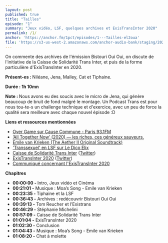 ```yaml
---
layout: post
published: true
title: "Tailles"
episode: "1"
summary: "Jeux vidéo, LSF, quelques archives et ExisTransInter 2020"
permalink: /1/
anchor: 'https://anchor.fm/1pct/episodes/1---Tailles-el2oua'
file: 'https://s3-us-west-2.amazonaws.com/anchor-audio-bank/staging/2020-9-14/118379723-44100-2-b4caa294be186.m4a'
---
```

<p>On commente des archives de l'émission Bistouri Oui Oui, on discute de l'initiative de la Caisse de Solidarité Trans Inter, et puis de la forme particulière d'ExisTransInter en 2020.</p>

<!--more-->

<p><strong>Présent-es : </strong>Niléane, Jena, Malley, Cat et Tiphaine.</p>
<p><strong>Durée : 1h 10mn</strong></p>
<p><strong>Note : </strong>Nous avons eu des soucis avec le micro de Jena, qui génère beaucoup de bruit de fond malgré le montage. Un Podcast Trans est pour nous tou-te-s un challenge technique et d'exercice, avec un peu de force la qualité sera meilleure avec chaque nouvel épisode :D</p>

<p><strong>Liens et ressources mentionnées</strong></p>
<ul>
  <li><a href="https://cause-commune.fm/shows/over-game/">Over Game sur Cause Commune - Paris 93.1FM</a></li>
  <li><a href="http://lacolonieduweb.fr/2020/09/07/cinema-all-together-now-2020-les-riches-ces-genereux-sauveurs/">‘All Together Now’ (2020) — les riches, ces généreux sauveurs.</a></li>
  <li><a href="https://music.emilevankrieken.com/album/the-aether-ii-original-soundtrack">Emile van Krieken (The Aether II Original Soundtrack)</a></li>
  <li><a href="https://dico.elix-lsf.fr/dictionnaire/transsexuel/adj.-222855">'Transsexuel' en LSF sur Le Dico Elix</a></li>
  <li><a href="https://csti-lyon.fr/">Caisse de Solidarité Trans Inter</a> (<a href="https://twitter.com/sotransinter?s=21">Twitter</a>)</li>
  <li><a href="https://existrans.org/">ExisTransInter 2020</a> (<a href="https://twitter.com/existransinter?s=21">Twitter</a>)</li>
  <li><a href="https://twitter.com/existransinter/status/1314302349712805889?s=21">Communiqué concernant l'ExisTransInter 2020</a></li>
</ul>

<p><strong>Chapitres</strong></p>
<ul>
  <li><strong>00:00:00 - </strong>Intro, Jeux vidéo et Cinéma</li>
  <li><strong>00:21:01 -</strong> Musique : Moa’s Song - Emile van Krieken</li>
  <li><strong>00:23:35 - </strong>Tiphaine et la LSF</li>
  <li><strong>00:36:43 -</strong> Archives : redécouvrir Bistouri Oui Oui</li>
  <li><strong>00:39:13 -</strong> Tom Reucher et l’Existrans</li>
  <li><strong>00:46:29 -</strong> Stéphanie Michelini</li>
  <li><strong>00:57:09 -</strong> Caisse de Solidarité Trans Inter</li>
  <li><strong>01:01:04 -</strong> ExisTransInter 2020</li>
  <li><strong>01:02:30 -</strong> Conclusion</li>
  <li><strong>01:04:43 -</strong> Musique : Moa’s Song - Emile van Krieken</li>
  <li><strong>01:08:20 -</strong> Chat à molette</li>
</ul>
